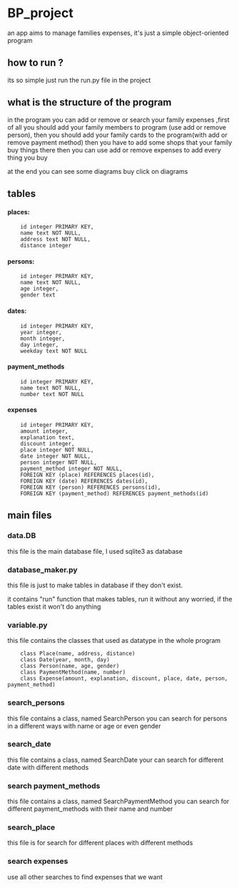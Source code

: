 # BP_project
an app aims to manage families expenses, it's just a simple object-oriented program 

## how to run ?
its so simple just run the run.py file in the project 

## what is the structure of the program 
in the program you can add or remove or search your family expenses 
,first of all you should add your family members to program (use add or remove person), then you should add your family cards to the program(with add or remove payment method) then you have to add some shops that your family buy things there 
then you can use add or remove expenses to add every thing you buy

at the end you can see some diagrams buy click on diagrams  

## tables
####  places:
		id integer PRIMARY KEY,
		name text NOT NULL,
		address text NOT NULL,
		distance integer

#### persons:
		id integer PRIMARY KEY,
		name text NOT NULL,
		age integer,
		gender text

#### dates: 
		id integer PRIMARY KEY,
		year integer,
		month integer,
		day integer,
		weekday text NOT NULL

#### payment_methods
		id integer PRIMARY KEY,
		name text NOT NULL,
		number text NOT NULL
#### expenses 
		id integer PRIMARY KEY,
		amount integer,
		explanation text,
		discount integer,
		place integer NOT NULL,
		date integer NOT NULL,
		person integer NOT NULL,
		payment_method integer NOT NULL,
		FOREIGN KEY (place) REFERENCES places(id),
		FOREIGN KEY (date) REFERENCES dates(id),
		FOREIGN KEY (person) REFERENCES persons(id),
		FOREIGN KEY (payment_method) REFERENCES payment_methods(id)
## main files 

### data.DB 
this file is the main database file, I used sqlite3 as database 



### database_maker.py
this file is just to make tables in database if they don't exist.

it contains "run" function that makes tables, run it without any worried, if the tables exist it won't do anything 

### variable.py
this file contains the classes that used as datatype in the whole program 

		class Place(name, address, distance)
		class Date(year, month, day)
		class Person(name, age, gender)
		class PaymentMethod(name, number)
		class Expense(amount, explanation, discount, place, date, person, payment_method)


### search_persons 
this file contains a class, named SearchPerson  you can search for persons in a different ways with name or age or even gender

### search_date 
this file contains a class, named SearchDate your can search for different date with different methods

### search payment_methods 
this file contains a class, named SearchPaymentMethod you can search for different payment_methods with their name and number

### search_place 
this file is for search for different places with different methods

### search expenses
use all other searches to find expenses that we want

